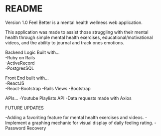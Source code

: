 # README
Version 1.0
Feel Better is a mental health wellness web application.

This application was made to assist those struggling with their mental health through
simple mental health exercises, educational/motivational videos, and the ability to 
journal and track ones emotions. 

Backend Logic Built with...<br>
-Ruby on Rails <br>
-ActiveRecord <br>
-PostgresSQL <br>

Front End built with...<br>
-ReactJS <br>
-React-Bootstrap
-Rails Views
-Bootstrap

APIs...
-Youtube Playlists API
-Data requests made with Axios


FUTURE UPDATES

-Adding a favoriting feature for mental health exercises and videos.
-Implement a graphing mechanic for visual display of daily feeling rating.
-Password Recovery
